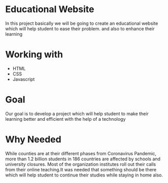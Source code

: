 # Educational Website

In this project basically we will be going to create an educational website which will help student to ease their problem.
and also to enhance their learning

# Working with
- HTML
- CSS
- Javascript

# Goal
Our goal is to develop a project which will help student to make their learning better and efficient with the help of a technology

# Why Needed
While counties are at their different phases from Coronavirus Pandemic, more than 1.2 billion students in 186 countries are affected by schools and university closures. Most of the organization institutes roll out their calls from their online teaching.It was needed that something should be there which will help student to continue their studies while staying in home also.
